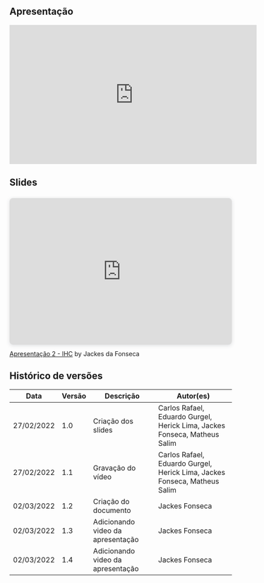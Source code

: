 ## Apresentação

<center>
<iframe width="560" height="315" src="https://www.youtube.com/embed/wghWKF7LQ5M" title="YouTube video player" frameborder="0" allow="accelerometer; autoplay; clipboard-write; encrypted-media; gyroscope; picture-in-picture" allowfullscreen></iframe>
</center>


## Slides

<div style="position: relative; width: 100%; height: 0; padding-top: 56.2500%;
 padding-bottom: 48px; box-shadow: 0 2px 8px 0 rgba(63,69,81,0.16); margin-top: 1.6em; margin-bottom: 0.9em; overflow: hidden;
 border-radius: 8px; will-change: transform;">
  <iframe loading="lazy" style="position: absolute; width: 100%; height: 100%; top: 0; left: 0; border: none; padding: 0;margin: 0;"
    src="https:&#x2F;&#x2F;www.canva.com&#x2F;design&#x2F;DAE5YeEsdrY&#x2F;view?embed" allowfullscreen="allowfullscreen" allow="fullscreen">
  </iframe>
</div>
<a href="https:&#x2F;&#x2F;www.canva.com&#x2F;design&#x2F;DAE5YeEsdrY&#x2F;view?utm_content=DAE5YeEsdrY&amp;utm_campaign=designshare&amp;utm_medium=embeds&amp;utm_source=link" target="_blank" rel="noopener">Apresentação 2 - IHC</a> by Jackes da Fonseca



<p></p>

## Histórico de versões
|    Data    | Versão | Descrição  |          Autor(es)           |
|------------|--------|------------|------------------------------|
| 27/02/2022 |  1.0   | Criação dos slides | Carlos Rafael, Eduardo Gurgel, Herick Lima, Jackes Fonseca, Matheus Salim | 
| 27/02/2022 |  1.1   | Gravação do vídeo | Carlos Rafael, Eduardo Gurgel, Herick Lima, Jackes Fonseca, Matheus Salim |
| 02/03/2022 |  1.2   | Criação do documento | Jackes Fonseca |
| 02/03/2022 |  1.3   | Adicionando video da apresentação | Jackes Fonseca |
| 02/03/2022 |  1.4   | Adicionando video da apresentação | Jackes Fonseca | 
